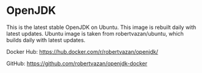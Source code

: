 # OpenJDK

This is the latest stable OpenJDK on Ubuntu. This image is rebuilt daily with latest updates. Ubuntu image is taken from robertvazan/ubuntu, which builds daily with latest updates.

Docker Hub: https://hub.docker.com/r/robertvazan/openjdk/

GitHub: https://github.com/robertvazan/openjdk-docker
